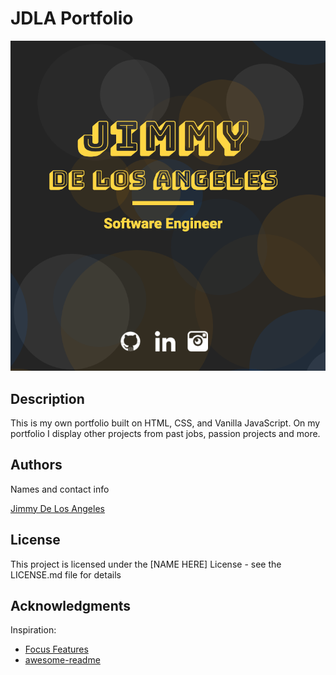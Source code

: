 # JDLA Portfolio

![Logo](./public/portfolioPreview.png)

## Description

This is my own portfolio built on HTML, CSS, and Vanilla JavaScript. On my portfolio I display other projects from past jobs, passion projects and more.

## Authors

Names and contact info

[Jimmy De Los Angeles](https://www.linkedin.com/in/jimmydla/)

## License

This project is licensed under the [NAME HERE] License - see the LICENSE.md file for details

## Acknowledgments

Inspiration:

- [Focus Features](https://www.focusfeatures.com/)
- [awesome-readme](https://github.com/matiassingers/awesome-readme)
